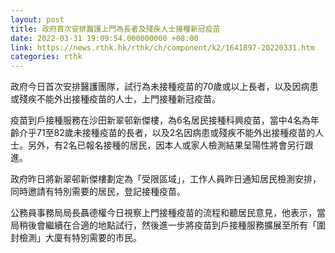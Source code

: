 ```yaml
---
layout: post
title: 政府首次安排醫護上門為長者及殘疾人士接種新冠疫苗
date: 2022-03-31 19:09:54.000000000 +08:00
link: https://news.rthk.hk/rthk/ch/component/k2/1641897-20220331.htm
categories: rthk
---
```


政府今日首次安排醫護團隊，試行為未接種疫苗的70歲或以上長者，以及因病患或殘疾不能外出接種疫苗的人士，上門接種新冠疫苗。

疫苗到戶接種服務在沙田新翠邨新傑樓，為6名居民接種科興疫苗，當中4名為年齡介乎71至82歲未接種疫苗的長者，以及2名因病患或殘疾不能外出接種疫苗的人士。另外，有2名已報名接種的居民，因本人或家人檢測結果呈陽性將會另行跟進。
 
政府昨日將新翠邨新傑樓劃定為「受限區域」，工作人員昨日通知居民檢測安排，同時邀請有特別需要的居民，登記接種疫苗。

公務員事務局局長聶德權今日視察上門接種疫苗的流程和聽居民意見，他表示，當局稍後會繼續在合適的地點試行，然後進一步將疫苗到戶接種服務擴展至所有「圍封檢測」大廈有特別需要的市民。
